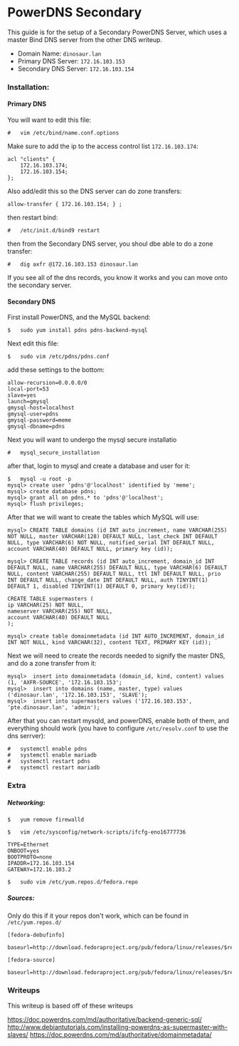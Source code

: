 # PowerDNS Secondary
This guide is for the setup of a Secondary PowerDNS Server, which uses a master Bind DNS server from the other DNS writeup.

*	Domain Name:	`dinosaur.lan`
*	Primary DNS Server:	`172.16.103.153`
*	Secondary DNS Server: `172.16.103.154`


### Installation:

#### Primary DNS

You will want to edit this file:
```
#	vim /etc/bind/name.conf.options
```

Make sure to add the ip to the access control list `172.16.103.174`:
```
acl "clients" {
	172.16.103.174;
	172.16.103.154;	
};
```

Also add/edit this so the DNS server can do zone transfers:
```
allow-transfer { 172.16.103.154; } ;
```

then restart bind:
```
#	/etc/init.d/bind9 restart
```

then from the Secondary DNS server, you shoul dbe able to do a zone transfer:
```
#	dig axfr @172.16.103.153 dinosaur.lan
```

If you see all of the dns records, you know it works and you can move onto the secondary server.

#### Secondary DNS

First install PowerDNS, and the MySQL backend:
```
$	sudo yum install pdns pdns-backend-mysql
```

Next edit this file:
```
$	sudo vim /etc/pdns/pdns.conf
```

add these settings to the bottom:
```
allow-recursion=0.0.0.0/0
local-port=53
slave=yes
launch=gmysql
gmysql-host=localhost
gmysql-user=pdns
gmysql-password=meme
gmysql-dbname=pdns
```

Next you will want to undergo the mysql secure installatio

```
#	mysql_secure_installation
```

after that, login to mysql and create a database and user for it:

```
$	mysql -u root -p
mysql> create user 'pdns'@'localhost' identified by 'meme';
mysql> create database pdns;
mysql> grant all on pdns.* to 'pdns'@'localhost';
mysql> flush privileges;
```
After that we will want to create the tables which MySQL will use:
```
mysql> CREATE TABLE domains (id INT auto_increment, name VARCHAR(255) NOT NULL, master VARCHAR(128) DEFAULT NULL, last_check INT DEFAULT NULL, type VARCHAR(6) NOT NULL, notified_serial INT DEFAULT NULL, account VARCHAR(40) DEFAULT NULL, primary key (id));
```
```
mysql> CREATE TABLE records (id INT auto_increment, domain_id INT DEFAULT NULL, name VARCHAR(255) DEFAULT NULL, type VARCHAR(6) DEFAULT NULL, content VARCHAR(255) DEFAULT NULL, ttl INT DEFAULT NULL, prio INT DEFAULT NULL, change_date INT DEFAULT NULL, auth TINYINT(1) DEFAULT 1, disabled TINYINT(1) DEFAULT 0, primary key(id));
```
```
CREATE TABLE supermasters (
ip VARCHAR(25) NOT NULL,
nameserver VARCHAR(255) NOT NULL,
account VARCHAR(40) DEFAULT NULL
);
```
```
mysql> create table domainmetadata (id INT AUTO_INCREMENT, domain_id INT NOT NULL, kind VARCHAR(32), content TEXT, PRIMARY KEY (id));
```

Next we will need to create the records needed to signify the master DNS, and do a zone transfer from it:
```
mysql>	insert into domainmetadata (domain_id, kind, content) values (1, 'AXFR-SOURCE', '172.16.103.153';
mysql>	insert into domains (name, master, type) values ('dinosaur.lan', '172.16.103.153', 'SLAVE');
mysql>	insert into supermasters values ('172.16.103.153', 'pte.dinosaur.lan', 'admin');
```

After that you can restart mysqld, and powerDNS, enable both of them, and everything should work (you have to configure `/etc/resolv.conf` to use the dns serrver):
```
#	systemctl enable pdns
#	systemctl enable mariadb
#	systemctl restart pdns
#	systemctl restart mariadb
```

### Extra

##### Networking:
```
$	yum remove firewalld
```

```
$	vim /etc/sysconfig/network-scripts/ifcfg-eno16777736
```
```
TYPE=Ethernet
ONBOOT=yes
BOOTPROTO=none
IPADDR=172.16.103.154
GATEWAY=172.16.103.2
```

```
$	sudo vim /etc/yum.repos.d/fedora.repo
```

##### Sources:

Only do this if it your repos don't work, which can be found in `/etc/yum.repos.d/`

```
[fedora-debufinfo]
```
```
baseurl=http://download.fedoraproject.org/pub/fedora/linux/releases/$releaserver/Everything/$basearch/debug
```

```
[fedora-source]
```

```
baseurl=http://download.fedoraproject.org/pub/fedora/linux/releases/$releaserver/Everything/source/SRPMS/
```
### Writeups

This writeup is based off of these writeups

https://doc.powerdns.com/md/authoritative/backend-generic-sql/
http://www.debiantutorials.com/installing-powerdns-as-supermaster-with-slaves/
https://doc.powerdns.com/md/authoritative/domainmetadata/
